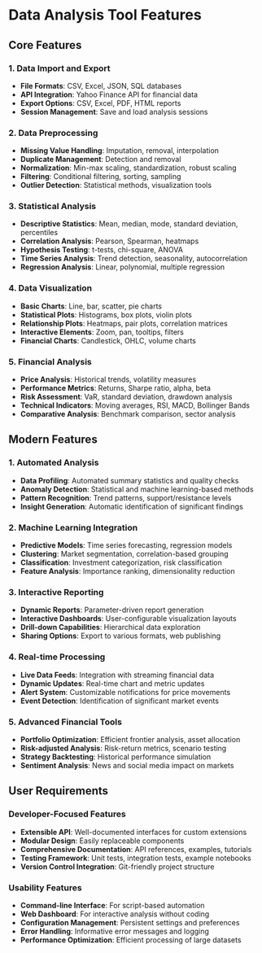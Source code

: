 # Data Analysis Tool Features

## Core Features

### 1. Data Import and Export
- **File Formats**: CSV, Excel, JSON, SQL databases
- **API Integration**: Yahoo Finance API for financial data
- **Export Options**: CSV, Excel, PDF, HTML reports
- **Session Management**: Save and load analysis sessions

### 2. Data Preprocessing
- **Missing Value Handling**: Imputation, removal, interpolation
- **Duplicate Management**: Detection and removal
- **Normalization**: Min-max scaling, standardization, robust scaling
- **Filtering**: Conditional filtering, sorting, sampling
- **Outlier Detection**: Statistical methods, visualization tools

### 3. Statistical Analysis
- **Descriptive Statistics**: Mean, median, mode, standard deviation, percentiles
- **Correlation Analysis**: Pearson, Spearman, heatmaps
- **Hypothesis Testing**: t-tests, chi-square, ANOVA
- **Time Series Analysis**: Trend detection, seasonality, autocorrelation
- **Regression Analysis**: Linear, polynomial, multiple regression

### 4. Data Visualization
- **Basic Charts**: Line, bar, scatter, pie charts
- **Statistical Plots**: Histograms, box plots, violin plots
- **Relationship Plots**: Heatmaps, pair plots, correlation matrices
- **Interactive Elements**: Zoom, pan, tooltips, filters
- **Financial Charts**: Candlestick, OHLC, volume charts

### 5. Financial Analysis
- **Price Analysis**: Historical trends, volatility measures
- **Performance Metrics**: Returns, Sharpe ratio, alpha, beta
- **Risk Assessment**: VaR, standard deviation, drawdown analysis
- **Technical Indicators**: Moving averages, RSI, MACD, Bollinger Bands
- **Comparative Analysis**: Benchmark comparison, sector analysis

## Modern Features

### 1. Automated Analysis
- **Data Profiling**: Automated summary statistics and quality checks
- **Anomaly Detection**: Statistical and machine learning-based methods
- **Pattern Recognition**: Trend patterns, support/resistance levels
- **Insight Generation**: Automatic identification of significant findings

### 2. Machine Learning Integration
- **Predictive Models**: Time series forecasting, regression models
- **Clustering**: Market segmentation, correlation-based grouping
- **Classification**: Investment categorization, risk classification
- **Feature Analysis**: Importance ranking, dimensionality reduction

### 3. Interactive Reporting
- **Dynamic Reports**: Parameter-driven report generation
- **Interactive Dashboards**: User-configurable visualization layouts
- **Drill-down Capabilities**: Hierarchical data exploration
- **Sharing Options**: Export to various formats, web publishing

### 4. Real-time Processing
- **Live Data Feeds**: Integration with streaming financial data
- **Dynamic Updates**: Real-time chart and metric updates
- **Alert System**: Customizable notifications for price movements
- **Event Detection**: Identification of significant market events

### 5. Advanced Financial Tools
- **Portfolio Optimization**: Efficient frontier analysis, asset allocation
- **Risk-adjusted Analysis**: Risk-return metrics, scenario testing
- **Strategy Backtesting**: Historical performance simulation
- **Sentiment Analysis**: News and social media impact on markets

## User Requirements

### Developer-Focused Features
- **Extensible API**: Well-documented interfaces for custom extensions
- **Modular Design**: Easily replaceable components
- **Comprehensive Documentation**: API references, examples, tutorials
- **Testing Framework**: Unit tests, integration tests, example notebooks
- **Version Control Integration**: Git-friendly project structure

### Usability Features
- **Command-line Interface**: For script-based automation
- **Web Dashboard**: For interactive analysis without coding
- **Configuration Management**: Persistent settings and preferences
- **Error Handling**: Informative error messages and logging
- **Performance Optimization**: Efficient processing of large datasets
